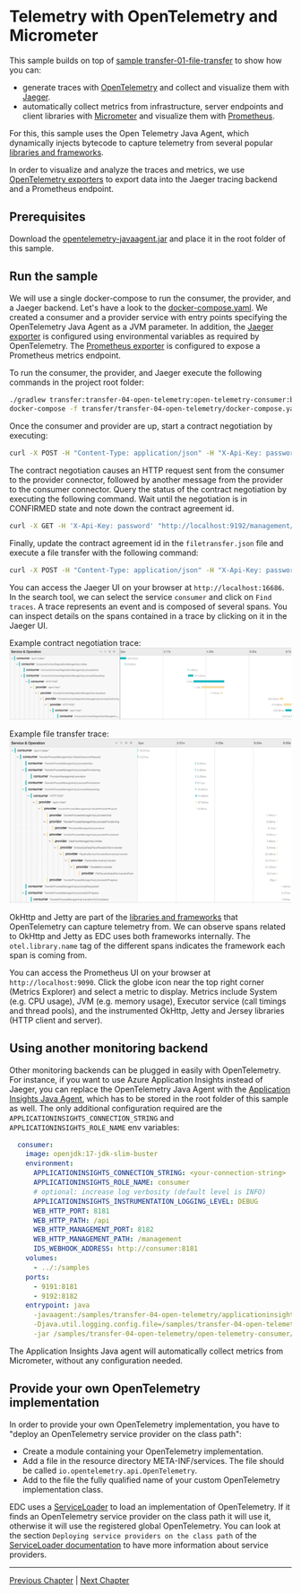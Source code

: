 # Telemetry with OpenTelemetry and Micrometer

This sample builds on top of [sample transfer-01-file-transfer](../transfer-01-file-transfer/README.md) to show how you
can:

- generate traces with [OpenTelemetry](https://opentelemetry.io) and collect and visualize them with [Jaeger](https://www.jaegertracing.io/).
- automatically collect metrics from infrastructure, server endpoints and client libraries with [Micrometer](https://micrometer.io)
  and visualize them with [Prometheus](https://prometheus.io).

For this, this sample uses the Open Telemetry Java Agent, which dynamically injects bytecode to capture telemetry from
several popular [libraries and frameworks](https://github.com/open-telemetry/opentelemetry-java-instrumentation/tree/main/instrumentation).

In order to visualize and analyze the traces and metrics, we use
[OpenTelemetry exporters](https://opentelemetry.io/docs/instrumentation/js/exporters/) to export data into the Jaeger
tracing backend and a Prometheus endpoint.  

## Prerequisites

Download the [opentelemetry-javaagent.jar](https://github.com/open-telemetry/opentelemetry-java-instrumentation/releases/download/v1.12.0/opentelemetry-javaagent.jar) 
and place it in the root folder of this sample.

## Run the sample

We will use a single docker-compose to run the consumer, the provider, and a Jaeger backend.
Let's have a look to the [docker-compose.yaml](docker-compose.yaml). We created a consumer and a provider service with
entry points specifying the OpenTelemetry Java Agent as a JVM parameter.
In addition, the [Jaeger exporter](https://github.com/open-telemetry/opentelemetry-java/blob/main/sdk-extensions/autoconfigure/README.md#jaeger-exporter)
is configured using environmental variables as required by OpenTelemetry. The
[Prometheus exporter](https://github.com/open-telemetry/opentelemetry-java/blob/main/sdk-extensions/autoconfigure/README.md#prometheus-exporter)
is configured to expose a Prometheus metrics endpoint.

To run the consumer, the provider, and Jaeger execute the following commands in the project root folder:

```bash
./gradlew transfer:transfer-04-open-telemetry:open-telemetry-consumer:build transfer:transfer-04-open-telemetry:open-telemetry-provider:build
docker-compose -f transfer/transfer-04-open-telemetry/docker-compose.yaml up --abort-on-container-exit
```

Once the consumer and provider are up, start a contract negotiation by executing:

```bash
curl -X POST -H "Content-Type: application/json" -H "X-Api-Key: password" -d @transfer/transfer-04-open-telemetry/contractoffer.json "http://localhost:9192/management/contractnegotiations"
```

The contract negotiation causes an HTTP request sent from the consumer to the provider connector, followed by another
message from the provider to the consumer connector. Query the status of the contract negotiation by executing the
following command. Wait until the negotiation is in CONFIRMED state and note down the contract agreement id.

```bash
curl -X GET -H 'X-Api-Key: password' "http://localhost:9192/management/contractnegotiations/{UUID}"
```

Finally, update the contract agreement id in the `filetransfer.json` file and execute a file transfer with the following command:

```bash
curl -X POST -H "Content-Type: application/json" -H "X-Api-Key: password" -d @transfer/transfer-04-open-telemetry/filetransfer.json "http://localhost:9192/management/transferprocess"
```

You can access the Jaeger UI on your browser at `http://localhost:16686`. In the search tool, we can select the service
`consumer` and click on `Find traces`. A trace represents an event and is composed of several spans. You can inspect
details on the spans contained in a trace by clicking on it in the Jaeger UI.

Example contract negotiation trace:
![Contract negotiation](./attachments/contract-negotiation-trace.png)

Example file transfer trace:
![File transfer](./attachments/file-transfer-trace.png)

OkHttp and Jetty are part of the [libraries and frameworks](https://github.com/open-telemetry/opentelemetry-java-instrumentation/tree/main/instrumentation)
that OpenTelemetry can capture telemetry from. We can observe spans related to OkHttp and Jetty as EDC uses both
frameworks internally. The `otel.library.name` tag of the different spans indicates the framework each span is coming from.

You can access the Prometheus UI on your browser at `http://localhost:9090`. Click the globe icon near the top right
corner (Metrics Explorer) and select a metric to display. Metrics include System (e.g. CPU usage), JVM (e.g. memory usage),
Executor service (call timings and thread pools), and the instrumented OkHttp, Jetty and Jersey libraries (HTTP client and server).

## Using another monitoring backend

Other monitoring backends can be plugged in easily with OpenTelemetry. For instance, if you want to use Azure Application
Insights instead of Jaeger, you can replace the OpenTelemetry Java Agent with the
[Application Insights Java Agent](https://docs.microsoft.com/azure/azure-monitor/app/java-in-process-agent#download-the-jar-file),
which has to be stored in the root folder of this sample as well. The only additional configuration required are the
`APPLICATIONINSIGHTS_CONNECTION_STRING` and `APPLICATIONINSIGHTS_ROLE_NAME` env variables:

```yaml
  consumer:
    image: openjdk:17-jdk-slim-buster
    environment:
      APPLICATIONINSIGHTS_CONNECTION_STRING: <your-connection-string>
      APPLICATIONINSIGHTS_ROLE_NAME: consumer
      # optional: increase log verbosity (default level is INFO)
      APPLICATIONINSIGHTS_INSTRUMENTATION_LOGGING_LEVEL: DEBUG
      WEB_HTTP_PORT: 8181
      WEB_HTTP_PATH: /api
      WEB_HTTP_MANAGEMENT_PORT: 8182
      WEB_HTTP_MANAGEMENT_PATH: /management
      IDS_WEBHOOK_ADDRESS: http://consumer:8181
    volumes:
      - ../:/samples
    ports:
      - 9191:8181
      - 9192:8182
    entrypoint: java
      -javaagent:/samples/transfer-04-open-telemetry/applicationinsights-agent-3.2.8.jar
      -Djava.util.logging.config.file=/samples/transfer-04-open-telemetry/logging.properties
      -jar /samples/transfer-04-open-telemetry/open-telemetry-consumer/build/libs/consumer.jar
```

The Application Insights Java agent will automatically collect metrics from Micrometer, without any configuration needed.

## Provide your own OpenTelemetry implementation

In order to provide your own OpenTelemetry implementation, you have to "deploy an OpenTelemetry service provider on the class path":

- Create a module containing your OpenTelemetry implementation.
- Add a file in the resource directory META-INF/services. The file should be called `io.opentelemetry.api.OpenTelemetry`.
- Add to the file the fully qualified name of your custom OpenTelemetry implementation class.

EDC uses a [ServiceLoader](https://docs.oracle.com/en/java/javase/11/docs/api/java.base/java/util/ServiceLoader.html)
to load an implementation of OpenTelemetry. If it finds an OpenTelemetry service provider on the class path it will use
it, otherwise it will use the registered global OpenTelemetry. You can look at the section
`Deploying service providers on the class path` of the
[ServiceLoader documentation](https://docs.oracle.com/en/java/javase/11/docs/api/java.base/java/util/ServiceLoader.html)
to have more information about service providers.

---

[Previous Chapter](../transfer-03-modify-transferprocess/README.md) | [Next Chapter](../transfer-05-file-transfer-cloud/README.md)
